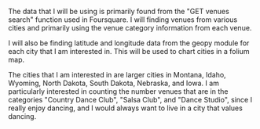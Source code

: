 The data that I will be using is primarily found from the "GET venues search" function used in Foursquare. I will finding venues from various cities and primarily using the venue category information from each venue. 

I will also be finding latitude and longitude data from the geopy module for each city that I am interested in. This will be used to chart cities in a folium map.

The cities that I am interested in are larger cities in Montana, Idaho, Wyoming, North Dakota, South Dakota, Nebraska, and Iowa. I am particularly interested in counting the number venues that are in the categories "Country Dance Club", "Salsa Club", and "Dance Studio", since I really enjoy dancing, and I would always want to live in a city that values dancing. 
